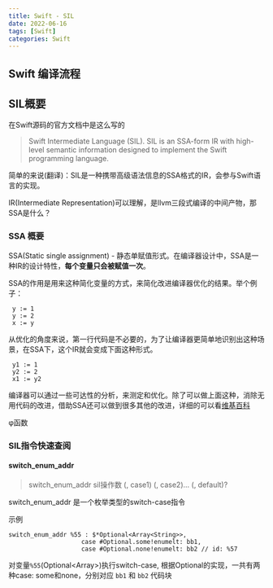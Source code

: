 ```yaml
---
title: Swift - SIL
date: 2022-06-16
tags: [Swift]
categories: Swift
---
```



## Swift 编译流程

## SIL概要

在Swift源码的官方文档中是这么写的
> Swift Intermediate Language (SIL). SIL is an SSA-form IR with high-level semantic information designed to implement
the Swift programming language.

简单的来说(翻译)：SIL是一种携带高级语法信息的SSA格式的IR，会参与Swift语言的实现。

IR(Intermediate Representation)可以理解，是llvm三段式编译的中间产物，那SSA是什么？

### SSA 概要

SSA(Static single assignment) - 静态单赋值形式。在编译器设计中，SSA是一种IR的设计特性，**每个变量只会被赋值一次**。

SSA的作用是用来这种简化变量的方式，来简化改进编译器优化的结果。举个例子：

```
 y := 1
 y := 2
 x := y
```

从优化的角度来说，第一行代码是不必要的，为了让编译器更简单地识别出这种场景，在SSA下，这个IR就会变成下面这种形式。

```
 y1 := 1
 y2 := 2
 x1 := y2
```

编译器可以通过一些可达性的分析，来测定和优化。除了可以做上面这种，消除无用代码的改进，借助SSA还可以做到很多其他的改进，详细的可以看[维基百科](https://zh.wikipedia.org/wiki/%E9%9D%99%E6%80%81%E5%8D%95%E8%B5%8B%E5%80%BC%E5%BD%A2%E5%BC%8F)

φ函数

### SIL指令快速查阅


#### switch_enum_addr

> switch_enum_addr sil操作数 (, case1) (, case2)... (, default)?

switch_enum_addr 是一个枚举类型的switch-case指令

示例
```
switch_enum_addr %55 : $*Optional<Array<String>>, 
                    case #Optional.some!enumelt: bb1, 
                    case #Optional.none!enumelt: bb2 // id: %57
```

对变量`%55`(Optional<Array<String>>)执行switch-case, 根据Optional的实现，一共有两种case: some和none，分别对应 `bb1` 和 `bb2` 代码块
